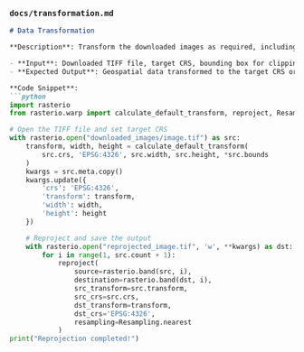 
### `docs/transformation.md`

```markdown
# Data Transformation

**Description**: Transform the downloaded images as required, including reprojection, clipping, and converting data formats to meet specific project needs.

- **Input**: Downloaded TIFF file, target CRS, bounding box for clipping
- **Expected Output**: Geospatial data transformed to the target CRS or clipped to a specified area

**Code Snippet**:
```python
import rasterio
from rasterio.warp import calculate_default_transform, reproject, Resampling

# Open the TIFF file and set target CRS
with rasterio.open("downloaded_images/image.tif") as src:
    transform, width, height = calculate_default_transform(
        src.crs, 'EPSG:4326', src.width, src.height, *src.bounds
    )
    kwargs = src.meta.copy()
    kwargs.update({
        'crs': 'EPSG:4326',
        'transform': transform,
        'width': width,
        'height': height
    })

    # Reproject and save the output
    with rasterio.open("reprojected_image.tif", 'w', **kwargs) as dst:
        for i in range(1, src.count + 1):
            reproject(
                source=rasterio.band(src, i),
                destination=rasterio.band(dst, i),
                src_transform=src.transform,
                src_crs=src.crs,
                dst_transform=transform,
                dst_crs='EPSG:4326',
                resampling=Resampling.nearest
            )
print("Reprojection completed!")
